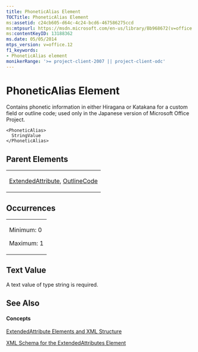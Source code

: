 ```yaml
---
title: PhoneticAlias Element
TOCTitle: PhoneticAlias Element
ms:assetid: c24cb605-d64c-4c24-bcd6-467586275ccd
ms:mtpsurl: https://msdn.microsoft.com/en-us/library/Bb968672(v=office.12)
ms:contentKeyID: 13188362
ms.date: 05/05/2014
mtps_version: v=office.12
f1_keywords:
- PhoneticAlias element
monikerRange: '>= project-client-2007 || project-client-odc'
---
```


# PhoneticAlias Element




Contains phonetic information in either Hiragana or Katakana for a custom field or outline code; used only in the Japanese version of Microsoft Office Project.

    <PhoneticAlias>
      StringValue
    </PhoneticAlias>

## Parent Elements

<table>
<colgroup>
<col style="width: 100%" />
</colgroup>
<tbody>
<tr class="odd">
<td><p><a href="extendedattribute-element.md">ExtendedAttribute</a>, <a href="outlinecode-element.md">OutlineCode</a></p></td>
</tr>
</tbody>
</table>

## Occurrences

<table>
<colgroup>
<col style="width: 100%" />
</colgroup>
<tbody>
<tr class="odd">
<td><p>Minimum: 0</p>
<p>Maximum: 1</p></td>
</tr>
</tbody>
</table>

## Text Value

A text value of type string is required.

## See Also

#### Concepts

[ExtendedAttribute Elements and XML Structure](extendedattribute-elements-and-xml-structure.md)

[XML Schema for the ExtendedAttributes Element](xml-schema-for-the-extendedattributes-element.md)

